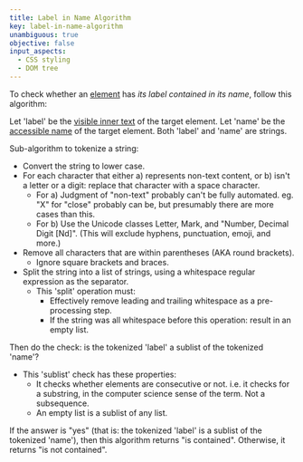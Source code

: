 ```yaml
---
title: Label in Name Algorithm
key: label-in-name-algorithm
unambiguous: true
objective: false
input_aspects:
  - CSS styling
  - DOM tree
---
```


To check whether an [element][] has <dfn>its label contained in its name</dfn>, follow this algorithm:

Let 'label' be the [visible inner text][] of the target element.  Let 'name' be the [accessible name][] of the target element.  Both 'label' and 'name' are strings.

Sub-algorithm to tokenize a string:

- Convert the string to lower case.
- For each character that either a) represents non-text content, or b) isn't a letter or a digit: replace that character with a space character.
    - For a) Judgment of "non-text" probably can't be fully automated. eg. "X" for "close" probably can be, but presumably there are more cases than this.
    - For b) Use the Unicode classes Letter, Mark, and "Number, Decimal Digit [Nd]". (This will exclude hyphens, punctuation, emoji, and more.)
- Remove all characters that are within parentheses (AKA round brackets).
    - Ignore square brackets and braces.
- Split the string into a list of strings, using a whitespace regular expression as the separator.
    - This 'split' operation must:
        - Effectively remove leading and trailing whitespace as a pre-processing step.
        - If the string was all whitespace before this operation: result in an empty list.

Then do the check: is the tokenized 'label' a sublist of the tokenized 'name'?
- This 'sublist' check has these properties:
    - It checks whether elements are consecutive or not. i.e. it checks for a substring, in the computer science sense of the term. Not a subsequence.
    - An empty list is a sublist of any list.

If the answer is "yes" (that is: the tokenized 'label' is a sublist of the tokenized 'name'), then this algorithm returns "is contained".  Otherwise, it returns "is not contained".

[accessible name]: #accessible-name 'Definition of accessible name'
[visible inner text]: #visible-inner-text 'Definition of Visible inner text'
[element]: https://dom.spec.whatwg.org/#element